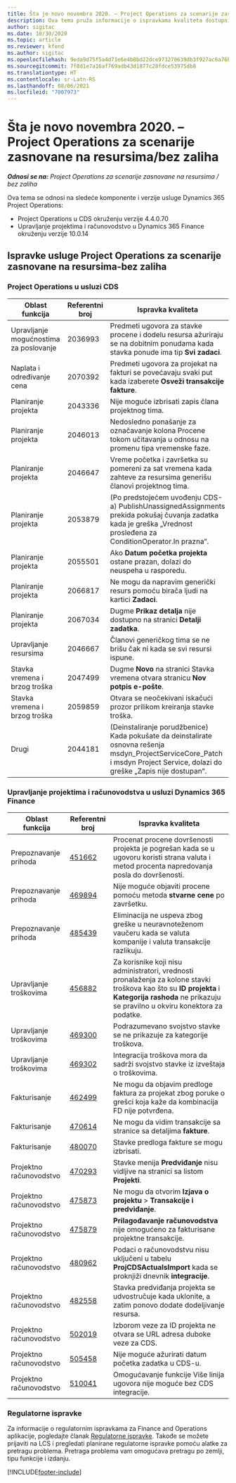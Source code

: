 ```yaml
---
title: Šta je novo novembra 2020. – Project Operations za scenarije zasnovane na resursima/bez zaliha
description: Ova tema pruža informacije o ispravkama kvaliteta dostupnim u izdanju usluge Project Operations za novembar 2020. za scenarije zasnovane na resursima/bez zaliha.
author: sigitac
ms.date: 10/30/2020
ms.topic: article
ms.reviewer: kfend
ms.author: sigitac
ms.openlocfilehash: 9eda9d75f5a4d71e6e4b8bd22dce973270639db3f927ac6a76be5b3c4303fc31
ms.sourcegitcommit: 7f8d1e7a16af769adb43d1877c28fdce53975db8
ms.translationtype: HT
ms.contentlocale: sr-Latn-RS
ms.lasthandoff: 08/06/2021
ms.locfileid: "7007973"
---
```

# <a name="whats-new-november-2020---project-operations-for-resourcenon-stocked-based-scenarios"></a>Šta je novo novembra 2020. – Project Operations za scenarije zasnovane na resursima/bez zaliha

_**Odnosi se na:** Project Operations za scenarije zasnovane na resursima / bez zaliha_

Ova tema se odnosi na sledeće komponente i verzije usluge Dynamics 365 Project Operations:

- Project Operations u CDS okruženju verzije 4.4.0.70
- Upravljanje projektima i računovodstvo u Dynamics 365 Finance okruženju verzije 10.0.14

## <a name="updates-to-project-operations-for-resource-non-stocked-based-scenarios"></a>Ispravke usluge Project Operations za scenarije zasnovane na resursima-bez zaliha

### <a name="project-operations-on-cds"></a>Project Operations u usluzi CDS

| Oblast funkcija                 | Referentni broj | Ispravka kvaliteta                                                                                                                                                                    |
|------------------------------|------------------|-----------------------------------------------------------------------------------------------------------------------------------------------------------------------------------|
| Upravljanje mogućnostima za poslovanje       | 2036993          | Predmeti ugovora za stavke procene i dodelu resursa ažuriraju se na dobitnim ponudama kada stavka ponude ima tip **Svi zadaci**.                                                 |
| Naplata i određivanje cena          | 2070392          | Predmeti ugovora za projekat na fakturi se povećavaju svaki put kada izaberete **Osveži transakcije fakture**.                                                                         |
| Planiranje projekta             | 2043336          | Nije moguće izbrisati zapis člana projektnog tima.                                                                                                                                  |
| Planiranje projekta             | 2046013          | Nedosledno ponašanje za označavanje kolona Procene tokom učitavanja u odnosu na promenu tipa vremenske faze.                                                                                   |
| Planiranje projekta             | 2046647          | Vreme početka i završetka su pomereni za sat vremena kada zahteve za resursima generišu članovi projektnog tima.                                                                      |
| Planiranje projekta             | 2053879          | (Po predstojećem uvođenju CDS-a) PublishUnassignedAssignments prekida pokušaj čuvanja zadatka kada je greška „Vrednost prosleđena za ConditionOperator.In prazna“.                       |
| Planiranje projekta             | 2055501          | Ako **Datum početka projekta** ostane prazan, dolazi do neuspeha u rasporedu.                                                                                                      |
| Planiranje projekta             | 2066817          | Ne mogu da napravim generički resurs pomoću birača ljudi na kartici **Zadaci**.                                                                                                   |
| Planiranje projekta             | 2067034          | Dugme **Prikaz detalja** nije dostupno na stranici **Detalji zadatka**.                                                                                                       |
| Upravljanje resursima          | 2046667          | Članovi generičkog tima se ne brišu čak ni kada se svi resursi ispune.                                                                                                    |
| Stavka vremena i brzog troška | 2047499          | Dugme **Novo** na stranici Stavka vremena otvara stranicu **Nov potpis e-pošte**.                                                                                               |
| Stavka vremena i brzog troška | 2059859          | Otvara se neočekivani iskačući prozor prilikom kreiranja stavke troška.                                                                                                                         |
| Drugi                        | 2044181          | (Deinstaliranje porudžbenice)   Kada pokušate da deinstalirate osnovna rešenja msdyn_ProjectServiceCore_Patch i msdyn Project Service, dolazi do greške „Zapis nije dostupan“.  |

### <a name="project-management-and-accounting-in-dynamics-365-finance"></a>Upravljanje projektima i računovodstva u usluzi Dynamics 365 Finance

| Oblast funkcija        | Referentni broj | Ispravka kvaliteta                                                                                                                                                            |
|---------------------|------------------|---------------------------------------------------------------------------------------------------------------------------------------------------------------------------|
| Prepoznavanje prihoda | [451662](https://fix.lcs.dynamics.com/Issue/Details/?bugId=451662)           | Procenat procene dovršenosti projekta je pogrešan kada se u ugovoru koristi strana valuta i metod procenta napredovanja posla do dovršenosti.                     |
| Prepoznavanje prihoda | [469894](https://fix.lcs.dynamics.com/Issue/Details/?bugId=469894)           | Nije moguće objaviti procene pomoću metoda **stvarne cene** po završetku.                                                                                                    |
| Prepoznavanje prihoda | [485439](https://fix.lcs.dynamics.com/Issue/Details/?bugId=485439)           | Eliminacija ne uspeva zbog greške u neuravnoteženom vaučeru kada se valuta kompanije i valuta transakcije razlikuju.                                              |
| Upravljanje troškovima  | [456882](https://fix.lcs.dynamics.com/Issue/Details/?bugId=456822)           | Za korisnike koji nisu administratori, vrednosti pronalaženja za kolone stavki troškova kao što su **ID projekta** i **Kategorija rashoda** ne prikazuju se pravilno u okviru konektora za podatke. |
| Upravljanje troškovima  | [469300](https://fix.lcs.dynamics.com/Issue/Details/?bugId=469300)           | Podrazumevano svojstvo stavke se ne prikazuje za kategorije troškova.                                                                                                         |
| Upravljanje troškovima  | [469302](https://fix.lcs.dynamics.com/Issue/Details/?bugId=469302)           | Integracija troškova mora da sadrži svojstvo stavke iz izveštaja o troškovima.                                                                                             |
| Fakturisanje           | [462499](https://fix.lcs.dynamics.com/Issue/Details/?bugId=462499)           | Ne mogu da objavim predloge faktura za projekat zbog poruke o grešci koja kaže da kombinacija FD nije potvrđena.                                                    |
| Fakturisanje           | [470614](https://fix.lcs.dynamics.com/Issue/Details/?bugId=470614)           | Ne mogu da vidim transakcije sa stranice sa detaljima **fakture**.                                                                                                              |
| Fakturisanje           | [480070](https://fix.lcs.dynamics.com/Issue/Details/?bugId=480070)           | Stavke predloga fakture se mogu izbrisati.                                                                                                                                  |
| Projektno računovodstvo  | [470293](https://fix.lcs.dynamics.com/Issue/Details/?bugId=470293)           | Stavke menija **Predviđanje** nisu vidljive na stranici sa listom **Projekti**.                                                                                                   |
| Projektno računovodstvo  | [475873](https://fix.lcs.dynamics.com/Issue/Details/?bugId=475873)           | Ne mogu da otvorim **Izjava o projektu**   > **Transakcije i predviđanje**.                                                                                                       |
| Projektno računovodstvo  | [475879](https://fix.lcs.dynamics.com/Issue/Details/?bugId=475879)           | **Prilagođavanje računovodstva** nije omogućeno za fakturisane projektne transakcije.                                                                                                  |
| Projektno računovodstvo  | [480962](https://fix.lcs.dynamics.com/Issue/Details/?bugId=480962)           | Podaci o računovodstvu nisu uključeni u tabelu **ProjCDSActualsImport** kada se proknjiži dnevnik **integracije**.                                                  |
| Projektno računovodstvo  | [482558](https://fix.lcs.dynamics.com/Issue/Details/?bugId=482558)           | Stavka predviđanja projekta se udvostručuje kada uklonite, a zatim ponovo dodate dodeljivanje resursa.                                                                            |
| Projektno računovodstvo  | [502019](https://fix.lcs.dynamics.com/Issue/Details/?bugId=502019)           | Izborom veze za ID projekta ne otvara se URL adresa duboke veze za CDS.                                                                                                         |
| Projektno računovodstvo  | [505458](https://fix.lcs.dynamics.com/Issue/Details/?bugId=505458)           | Nije moguće ažurirati datum početka zadatka u CDS-u.                                                                                                                           |
| Projektno računovodstvo  | [510041](https://fix.lcs.dynamics.com/Issue/Details/?bugId=510041)           | Omogućavanje funkcije Više linija ugovora nije moguće bez CDS integracije.                                                                                   |

### <a name="regulatory-updates"></a>Regulatorne ispravke
Za informacije o regulatornim ispravkama za Finance and Operations aplikacije, pogledajte članak [Regulatorne ispravke](/dynamics365/finance/localizations/regulatory-updates). Takođe se možete prijaviti na LCS i pregledati planirane regulatorne ispravke pomoću alatke za pretragu problema. Pretraga problema vam omogućava pretragu po zemlji, tipu funkcije i izdanju.


[!INCLUDE[footer-include](../includes/footer-banner.md)]